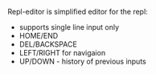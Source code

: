 Repl-editor is simplified editor for the repl:

* supports single line input only
* HOME/END
* DEL/BACKSPACE
* LEFT/RIGHT for navigaion
* UP/DOWN - history of previous inputs 